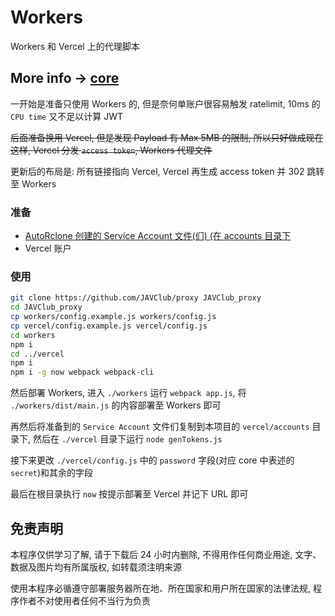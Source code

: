 # Workers

Workers 和 Vercel 上的代理脚本

## More info -> [core](https://github.com/JAVClub/core)

一开始是准备只使用 Workers 的, 但是奈何单账户很容易触发 ratelimit, 10ms 的 `CPU time` 又不足以计算 JWT

~~后面准备换用 Vercel, 但是发现 Payload 有 Max 5MB 的限制, 所以只好做成现在这样, Vercel 分发 `access token`, Workers 代理文件~~

更新后的布局是: 所有链接指向 Vercel, Vercel 再生成 access token 并 302 跳转至 Workers

### 准备

- [AutoRclone 创建的 Service Account 文件(们) (在 accounts 目录下](https://gsuitems.com/index.php/archives/13/)
- Vercel 账户

### 使用

```bash
git clone https://github.com/JAVClub/proxy JAVClub_proxy
cd JAVClub_proxy
cp workers/config.example.js workers/config.js
cp vercel/config.example.js vercel/config.js
cd workers
npm i
cd ../vercel
npm i
npm i -g now webpack webpack-cli
```

然后部署 Workers, 进入 `./workers` 运行 `webpack app.js`, 将 `./workers/dist/main.js` 的内容部署至 Workers 即可

再然后将准备到的 `Service Account` 文件们复制到本项目的 `vercel/accounts` 目录下, 然后在 `./vercel` 目录下运行 `node genTokens.js`

接下来更改 `./vercel/config.js` 中的 `password` 字段(对应 core 中表述的 `secret`)和其余的字段

最后在根目录执行 `now` 按提示部署至 Vercel 并记下 URL 即可

## 免责声明

本程序仅供学习了解, 请于下载后 24 小时内删除, 不得用作任何商业用途, 文字、数据及图片均有所属版权, 如转载须注明来源

使用本程序必循遵守部署服务器所在地、所在国家和用户所在国家的法律法规, 程序作者不对使用者任何不当行为负责
